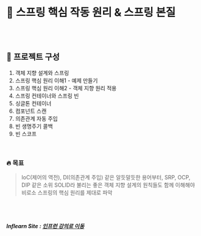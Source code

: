 # 🌱 스프링 핵심 작동 원리 &amp; 스프링 본질

<br><br>

## 📃 프로젝트 구성
  1. 객체 지향 설계와 스프링
  2. 스프링 핵심 원리 이해1 - 예제 만들기
  3. 스프링 핵심 원리 이해2 - 객체 지향 원리 적용
  4. 스프링 컨테이너와 스프링 빈
  5. 싱글톤 컨테이너
  6. 컴포넌트 스캔
  7. 의존관계 자동 주입
  8. 빈 생명주기 콜백
  9. 빈 스코프

<br>

### 🔥 목표
> IoC(제어의 역전), DI(의존관계 주입) 같은 알듯말듯한 용어부터, SRP, OCP, DIP 같은
> 소위 SOLID라 불리는 좋은 객체 지향 설계의 원칙들도 함께 이해해야 비로소 스프링의 핵심 원리를 제대로 파악

<br><br>


##### Inflearn Site : [인프런 강의로 이동](https://www.inflearn.com/course/%EC%8A%A4%ED%94%84%EB%A7%81-%ED%95%B5%EC%8B%AC-%EC%9B%90%EB%A6%AC-%EA%B8%B0%EB%B3%B8%ED%8E%B8)



